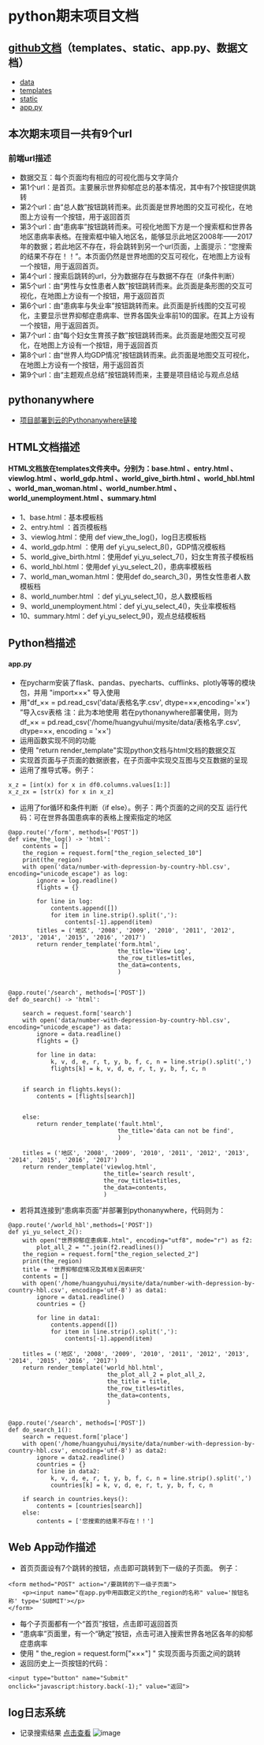 # python期末项目文档

## [github文档](https://github.com/DingXiaoYing181013129/python)（templates、static、app.py、数据文档）
* [data](https://github.com/DingXiaoYing181013129/python/tree/master/data)
* [templates](https://github.com/DingXiaoYing181013129/python/tree/master/templates)
* [static](https://github.com/DingXiaoYing181013129/python/tree/master/static)
* [app.py](https://github.com/DingXiaoYing181013129/python/blob/master/app.py)

## 本次期末项目一共有9个url

### 前端url描述
* 数据交互：每个页面均有相应的可视化图与文字简介
* 第1个url：是首页。主要展示世界抑郁症总的基本情况，其中有7个按钮提供跳转
* 第2个url：由“总人数”按钮跳转而来。此页面是世界地图的交互可视化，在地图上方设有一个按钮，用于返回首页
* 第3个url：由“患病率”按钮跳转而来。可视化地图下方是一个搜索框和世界各地区患病率表格。在搜索框中输入地区名，能够显示此地区2008年——2017年的数据；若此地区不存在，将会跳转到另一个url页面，上面提示：“您搜索的结果不存在！！”。本页面仍然是世界地图的交互可视化，在地图上方设有一个按钮，用于返回首页。
* 第4个url：搜索后跳转的url，分为数据存在与数据不存在（if条件判断）
* 第5个url：由“男性与女性患者人数”按钮跳转而来。此页面是条形图的交互可视化，在地图上方设有一个按钮，用于返回首页
* 第6个url：由“患病率与失业率”按钮跳转而来。此页面是折线图的交互可视化，主要显示世界抑郁症患病率、世界各国失业率前10的国家。在其上方设有一个按钮，用于返回首页。
* 第7个url：由“每个妇女生育孩子数”按钮跳转而来。此页面是地图交互可视化，在地图上方设有一个按钮，用于返回首页
* 第8个url：由“世界人均GDP情况”按钮跳转而来。此页面是地图交互可视化，在地图上方设有一个按钮，用于返回首页
* 第9个url：由“主题观点总结”按钮跳转而来，主要是项目结论与观点总结

## pythonanywhere
* [项目部署到云的Pythonanywhere链接](http://huangyuhui.pythonanywhere.com/) 


## HTML文档描述
#### HTML文档放在templates文件夹中。分别为：base.html 、entry.html 、viewlog.html 、world_gdp.html 、world_give_birth.html 、world_hbl.html 、world_man_woman.html 、world_number.html 、world_unemployment.html 、summary.html

* 1、base.html：基本模板档
* 2、entry.html ：首页模板档
* 3、viewlog.html：使用 def view_the_log()，log日志模板档
* 4、world_gdp.html ：使用 def yi_yu_select_8()，GDP情况模板档
* 5、world_give_birth.html：使用def yi_yu_select_7()，妇女生育孩子模板档
* 6、world_hbl.html：使用def yi_yu_select_2()，患病率模板档
* 7、world_man_woman.html：使用def do_search_3()，男性女性患者人数模板档
* 8、world_number.html ：def yi_yu_select_1()，总人数模板档
* 9、world_unemployment.html：def yi_yu_select_4()，失业率模板档
* 10、summary.html：def yi_yu_select_9()，观点总结模板档



## Python档描述
#### app.py
* 在pycharm安装了flask、pandas、pyecharts、cufflinks、plotly等等的模块包，并用 "import×××" 导入使用
* 用"df_×× = pd.read_csv('data/表格名字.csv', dtype=××,encoding='××') ”导入csv表格 注：此为本地使用
  若在pythonanywhere部署使用，则为df_×× = pd.read_csv('/home/huangyuhui/mysite/data/表格名字.csv', dtype=××, encoding = '××')
* 运用函数实现不同的功能
* 使用 "return render_template"实现python文档与html文档的数据交互
* 实现首页面与子页面的数据嵌套，在子页面中实现交互图与交互数据的呈现
* 运用了推导式等。例子：

```
x_z = [int(x) for x in df0.columns.values[1:]]
x_z_zx = [str(x) for x in x_z]
```

* 运用了for循环和条件判断（if  else）。例子：两个页面的之间的交互 运行代码：可在世界各国患病率的表格上搜索指定的地区
```
@app.route('/form', methods=['POST'])
def view_the_log() -> 'html':
    contents = []
    the_region = request.form["the_region_selected_10"]
    print(the_region)
    with open('data/number-with-depression-by-country-hbl.csv', encoding="unicode_escape") as log:
        ignore = log.readline()
        flights = {}

        for line in log:
            contents.append([])
            for item in line.strip().split(','):
                contents[-1].append(item)
        titles = ('地区', '2008', '2009', '2010', '2011', '2012', '2013', '2014', '2015', '2016', '2017')
        return render_template('form.html',
                               the_title='View Log',
                               the_row_titles=titles,
                               the_data=contents,
                               )


@app.route('/search', methods=['POST'])
def do_search() -> 'html':

    search = request.form['search']
    with open('data/number-with-depression-by-country-hbl.csv', encoding="unicode_escape") as data:
        ignore = data.readline()
        flights = {}

        for line in data:
            k, v, d, e, r, t, y, b, f, c, n = line.strip().split(',')
            flights[k] = k, v, d, e, r, t, y, b, f, c, n
            

    if search in flights.keys():
        contents = [flights[search]]


    else:
        return render_template('fault.html',
                               the_title='data can not be find',
                               )

    titles = ('地区', '2008', '2009', '2010', '2011', '2012', '2013', '2014', '2015', '2016', '2017')
    return render_template('viewlog.html',
                           the_title='search result',
                           the_row_titles=titles,
                           the_data=contents,
                           )
```

* 若将其连接到“患病率页面”并部署到pythonanywhere，代码则为：
```
@app.route('/world_hbl',methods=['POST'])
def yi_yu_select_2():
    with open("世界抑郁症患病率.html", encoding="utf8", mode="r") as f2:
        plot_all_2 = "".join(f2.readlines())
    the_region = request.form["the_region_selected_2"]
    print(the_region)
    title = '世界抑郁症情况及其相关因素研究'
    contents = []
    with open('/home/huangyuhui/mysite/data/number-with-depression-by-country-hbl.csv', encoding='utf-8') as data1:
        ignore = data1.readline()
        countries = {}

        for line in data1:
            contents.append([])
            for item in line.strip().split(','):
                contents[-1].append(item)

    titles = ('地区', '2008', '2009', '2010', '2011', '2012', '2013', '2014', '2015', '2016', '2017')
    return render_template('world_hbl.html',
                            the_plot_all_2 = plot_all_2,
                            the_title = title,
                            the_row_titles=titles,
                            the_data=contents,
                            )


@app.route('/search', methods=['POST'])
def do_search_1():
    search = request.form['place']
    with open('/home/huangyuhui/mysite/data/number-with-depression-by-country-hbl.csv', encoding='utf-8') as data2:
        ignore = data2.readline()
        countries = {}
        for line in data2:
            k, v, d, e, r, t, y, b, f, c, n = line.strip().split(',')
            countries[k] = k, v, d, e, r, t, y, b, f, c, n

    if search in countries.keys():
        contents = [countries[search]]
    else:
        contents = ['您搜索的结果不存在！！']
```

## Web App动作描述
* 首页页面设有7个跳转的按钮，点击即可跳转到下一级的子页面。 例子：
```
<form method="POST" action="/要跳转的下一级子页面">
    <p><input name="在app.py中用函数定义的the_region的名称" value='按钮名称' type='SUBMIT'></p>
</form>
```
* 每个子页面都有一个“首页”按钮，点击即可返回首页
* “患病率”页面里，有一个“确定”按钮，点击可进入搜索世界各地区各年的抑郁症患病率
* 使用 " the_region = request.form["×××"] " 实现页面与页面之间的跳转
* 返回历史上一页按钮的代码：
```
<input type="button" name="Submit" onclick="javascript:history.back(-1);" value="返回">
```

## log日志系统
* 记录搜索结果 [点击查看](http://huangyuhui.pythonanywhere.com/viewlog)
 ![image](https://github.com/DingXiaoYing181013129/python/blob/master/log.png)